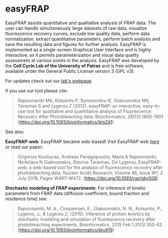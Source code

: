 # easyFRAP

EasyFRAP assists quantitative and qualitative analysis of FRAP data. The user can handle simultaneously large datasets of raw data, visualize fluorescence recovery curves, exclude low quality data, perform data normalization, extract quantitative parameters, perform batch analysis and save the resulting data and figures for further analysis.
EasyFRAP is implemented as a single-screen Graphical User Interface and is highly interactive, as it permits parameterization and visual data quality assessment at various points in the analysis. EasyFRAP was developed by the **Cell Cycle Lab of the University of Patras** and is free software, available under the General Public License version 3 (GPL v3).

For updates check out our [lab's webpage](http://ccl.med.upatras.gr/index.php?id=easyfrap)

If you use our tool please cite: 

> Rapsomaniki MA, Kotsantis P, Symeonidou IE, Giakoumakis NN, Taraviras S and Lygerou Z (2012). easyFRAP: an interactive, easy-to-use tool for qualitative and quantitative analysis of Fluorescence Recovery After Photobleaching data. Bioinformatics. 28(13):1800-1801 (https://doi.org/10.1093/bioinformatics/bts241)

See also: 

**EasyFRAP-web**: EasyFRAP became web-based! Visit EasyFRAP web [here](https://easyfrap.vmnet.upatras.gr) or read our paper:

>Grigorios Koulouras, Andreas Panagopoulos, Maria A Rapsomaniki, Nickolaos N Giakoumakis, Stavros Taraviras, Zoi Lygerou, EasyFRAP-web: a web-based tool for the analysis of fluorescence recovery after photobleaching data, Nucleic Acids Research, Volume 46, Issue W1, 2 July 2018, Pages W467–W472, (https://doi.org/10.1093/nar/gky508)

**Stochastic modeling of FRAP experiments**: For inference of kinetic parameters from FRAP data (diffusion coefficient, bound fraction and residence time) see:

> Rapsomaniki, M. A., Cinquemani, E., Giakoumakis, N. N., Kotsantis, P., Lygeros, J., & Lygerou Z. (2015). Inference of protein kinetics by stochastic modeling and simulation of fluorescence recovery after photobleaching experiments. Bioinformatics, 2015 Feb 1;31(3):355-62. (https://doi.org/10.1093/bioinformatics/btu619)
